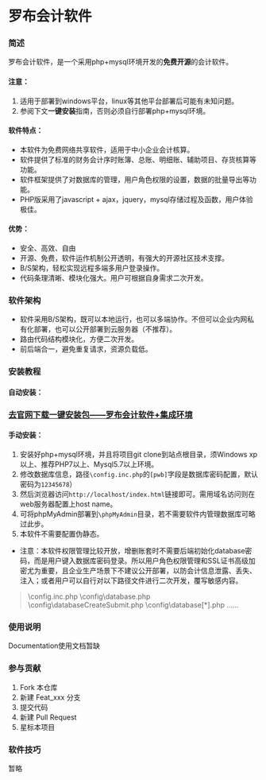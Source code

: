 # 罗布会计软件

### 简述
罗布会计软件，是一个采用php+mysql环境开发的**免费开源**的会计软件。
#### 注意：
1. 适用于部署到windows平台，linux等其他平台部署后可能有未知问题。
2. 参阅下文**一键安装**指南，否则必须自行部署php+mysql环境。

#### 软件特点：
- 本软件为免费网络共享软件，适用于中小企业会计核算。
- 软件提供了标准的财务会计序时账簿、总账、明细账、辅助项目、存货核算等功能。
- 软件框架提供了对数据库的管理，用户角色权限的设置，数据的批量导出等功能。
- PHP版采用了javascript + ajax，jquery，mysql存储过程及函数，用户体验极佳。

#### 优势：
- 安全、高效、自由
- 开源、免费，软件运作机制公开透明，有强大的开源社区技术支撑。
- B/S架构，轻松实现远程多端多用户登录操作。
- 代码条理清晰、模块化强大。用户可根据自身需求二次开发。

### 软件架构
- 软件采用B/S架构，既可以本地运行，也可以多端协作。不但可以企业内网私有化部署，也可以公开部署到云服务器（不推荐）。
- 路由代码结构模块化，方便二次开发。
- 前后端合一，避免重复请求，资源负载低。

### 安装教程
#### 自动安装：
### [去官网下载一键安装包——罗布会计软件+集成环境](http://www.accsoft2008.com/ "点这里一键安装罗布会计软件+集成环境")
#### 手动安装：
1. 安装好php+mysql环境，并且将项目git clone到站点根目录，须Windows xp以上、推荐PHP7以上、Mysql5.7以上环境。
2. 修改数据库信息，路径`\config.inc.php`的`[pwb]`字段是数据库密码配置，默认密码为`12345678`）
3. 然后浏览器访问`http://localhost/index.html`链接即可。需用域名访问则在web服务器配置上host name。
4. 可将phpMyAdmin部署到`\phpMyAdmin`目录，若不需要软件内管理数据库可略过此步。
5. 本软件不需要配置伪静态。

- 注意：本软件权限管理比较开放，增删账套时不需要后端初始化database密码，而是用户键入数据库密码登录。所以用户角色权限管理和SSL证书高级加密尤为重要，且企业生产场景下不建议公开部署，以防会计信息泄露、丢失、注入；或者用户可以自行对以下路径文件进行二次开发，覆写敏感内容。
> \config.inc.php
\config\database.php
\config\databaseCreateSubmit.php
\config\database[*].php
......

### 使用说明
Documentation使用文档暂缺

### 参与贡献

1.  Fork 本仓库
2.  新建 Feat_xxx 分支
3.  提交代码
4.  新建 Pull Request
5.  星标本项目

### 软件技巧
暂略